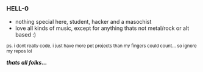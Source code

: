 ### HELL-0

- nothing special here, student, hacker and a masochist
- love all kinds of music, except for anything thats not metal/rock or alt based :)

<sub>ps. i dont really code, i just have more pet projects than my fingers could count... so ignore my repos lol</sub> 


***thats all folks...***



